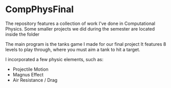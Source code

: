 # CompPhysFinal
The repository features a collection of work I've done in Computational Physics.
Some smaller projects we did during the semester are located inside the folder

The main program is the tanks game I made for our final project 
It features 8 levels to play through, where you must aim a tank to hit a target.

I incorporated a few physic elements, such as:
- Projectile Motion
- Magnus Effect
- Air Resistance / Drag
